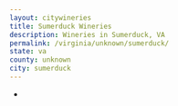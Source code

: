 ```yaml
---
layout: citywineries
title: Sumerduck Wineries
description: Wineries in Sumerduck, VA
permalink: /virginia/unknown/sumerduck/
state: va
county: unknown
city: sumerduck
---
```

-
